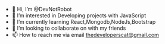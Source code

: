 - 👋 Hi, I’m @DevNotRobot
- 👀 I’m interested in Developing projects with JavaScript
- 🌱 I’m currently learning React,Mongodb,NodeJs,Bootstrap
- 💞️ I’m looking to collaborate on with my friends
- 📫 How to reach me via email thedeveloperscat@gmail.com

 
